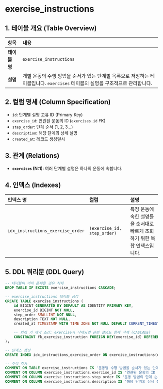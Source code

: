 # exercise_instructions

## 1. 테이블 개요 (Table Overview)
| 항목 | 내용 |
| :--- | :--- |
| **테이블 명** | `exercise_instructions` |
| **설명** | 개별 운동의 수행 방법을 순서가 있는 단계별 목록으로 저장하는 테이블입니다. `exercises` 테이블의 설명을 구조적으로 관리합니다. |

## 2. 컬럼 명세 (Column Specification)
- `id`: 단계별 설명 고유 ID (Primary Key)
- `exercise_id`: 연관된 운동의 ID (`exercises.id` FK)
- `step_order`: 단계 순서 (1, 2, 3...)
- `description`: 해당 단계의 상세 설명
- `created_at`: 레코드 생성일시

## 3. 관계 (Relations)
- **`exercises` (N:1)**: 여러 단계별 설명은 하나의 운동에 속합니다.

## 4. 인덱스 (Indexes)
| 인덱스 명 | 컬럼 | 설명 |
| :--- | :--- | :--- |
| `idx_instructions_exercise_order` | `(exercise_id, step_order)` | 특정 운동에 속한 설명들을 순서대로 빠르게 조회하기 위한 복합 인덱스입니다. |

## 5. DDL 쿼리문 (DDL Query)
```sql
-- 테이블이 이미 존재할 경우 삭제
DROP TABLE IF EXISTS exercise_instructions CASCADE;

-- exercise_instructions 테이블 생성
CREATE TABLE exercise_instructions (
    id BIGINT GENERATED BY DEFAULT AS IDENTITY PRIMARY KEY,
    exercise_id BIGINT NOT NULL,
    step_order SMALLINT NOT NULL,
    description TEXT NOT NULL,
    created_at TIMESTAMP WITH TIME ZONE NOT NULL DEFAULT CURRENT_TIMESTAMP,

    -- 외래 키 제약 조건: exercise가 삭제되면 관련 설명도 함께 삭제 (CASCADE)
    CONSTRAINT fk_exercise_instruction FOREIGN KEY(exercise_id) REFERENCES exercises(id) ON DELETE CASCADE
);

-- 인덱스 생성
CREATE INDEX idx_instructions_exercise_order ON exercise_instructions(exercise_id, step_order);

-- 주석 추가
COMMENT ON TABLE exercise_instructions IS '운동별 수행 방법을 순서가 있는 단계별로 저장하는 테이블';
COMMENT ON COLUMN exercise_instructions.exercise_id IS '연관된 운동의 ID (exercises.id)';
COMMENT ON COLUMN exercise_instructions.step_order IS '운동 방법의 단계 순서 (1부터 시작)';
COMMENT ON COLUMN exercise_instructions.description IS '해당 단계의 상세 설명';
```